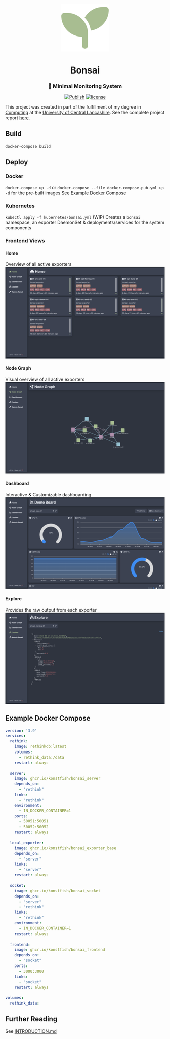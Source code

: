 <div align="center">
    <br />
    <img src="./bonsai_frontend/public/seedling-solid.svg" alt="Logo" width="150"/>
    <h1>Bonsai</h1>
    <h3>🌳 Minimal Monitoring System</h3>
</div>

<div align="center">

[![Publish](https://github.com/konstfish/bonsai/actions/workflows/publish.yml/badge.svg?branch=master)](https://github.com/konstfish/bonsai/actions/workflows/publish.yml)
[![license](https://img.shields.io/badge/license-MIT-brightgreen.svg)](https://github.com/konstfish/score4you/blob/master/LICENSE)

</div>

This project was created in part of the fulfillment of my degree in [Computing](https://www.uclan.ac.uk/undergraduate/courses/computing-bsc-hons) at the [University of Central Lancashire](https://www.uclan.ac.uk/). See the complete project report [here](https://s.konst.fish/DavidFischer_ProjectReport2023.pdf).

## Build
`docker-compose build`
## Deploy
### Docker
`docker-compose up -d` or `docker-compose --file docker-compose.pub.yml up -d` for the pre-built images
See [Example Docker Compose](#example-docker-compose)

### Kubernetes
`kubectl apply -f kubernetes/bonsai.yml` (WIP)
Creates a `bonsai` namespace, an exporter DaemonSet & deployments/services for the system components
### Frontend Views
#### Home
Overview of all active exporters
![home](.github/img/main.png)

#### Node Graph
Visual overview of all active exporters
![node-graph](.github/img/node-graph.png)

#### Dashboard
Interactive & Customizable dashboarding
![dashboard](.github/img/dashboard.png)

#### Explore
Provides the raw output from each exporter
![explore](.github/img/explore.png)

## Example Docker Compose
```yaml
version: '3.9'
services:
  rethink:
    image: rethinkdb:latest
    volumes:
      - rethink_data:/data
    restart: always

  server:
    image: ghcr.io/konstfish/bonsai_server
    depends_on:
      - "rethink"
    links:
      - "rethink"
    environment:
      - IN_DOCKER_CONTAINER=1
    ports:
      - 50051:50051
      - 50052:50052
    restart: always

  local_exporter:
    image: ghcr.io/konstfish/bonsai_exporter_base
    depends_on:
      - "server"
    links:
      - "server"
    restart: always

  socket:
    image: ghcr.io/konstfish/bonsai_socket
    depends_on:
      - "server"
      - "rethink"
    links:
      - "rethink"
    environment:
      - IN_DOCKER_CONTAINER=1
    restart: always

  frontend:
    image: ghcr.io/konstfish/bonsai_frontend
    depends_on:
      - "socket"
    ports:
      - 3000:3000
    links:
      - "socket"
    restart: always

volumes:
  rethink_data:
```

## Further Reading
See [INTRODUCTION.md](INTRODUCTION.md)